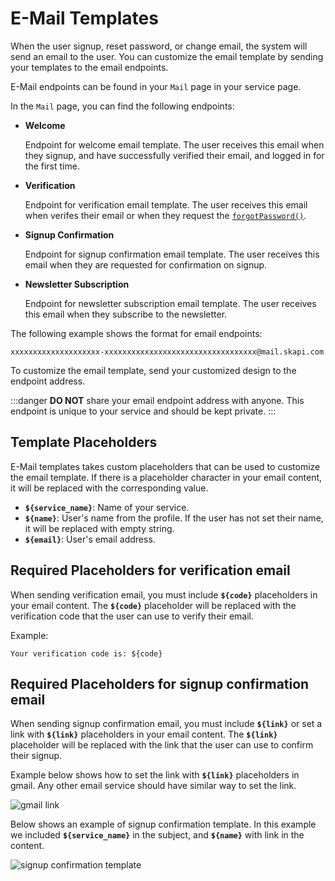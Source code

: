 # E-Mail Templates

When the user signup, reset password, or change email, the system will send an email to the user.
You can customize the email template by sending your templates to the email endpoints.

E-Mail endpoints can be found in your `Mail` page in your service page.

In the `Mail` page, you can find the following endpoints:
- **Welcome**
  
  Endpoint for welcome email template. The user receives this email when they signup, and have successfully verified their email, and logged in for the first time.

- **Verification**
  
  Endpoint for verification email template. The user receives this email when verifes their email or when they request the [`forgotPassword()`](/api-reference/authentication/README.md#forgotpassword).
  
- **Signup Confirmation**
  
  Endpoint for signup confirmation email template. The user receives this email when they are requested for confirmation on signup.

- **Newsletter Subscription**
  
  Endpoint for newsletter subscription email template. The user receives this email when they subscribe to the newsletter.

The following example shows the format for email endpoints:
```
xxxxxxxxxxxxxxxxxxxx-xxxxxxxxxxxxxxxxxxxxxxxxxxxxxxxxxx@mail.skapi.com
```

To customize the email template, send your customized design to the endpoint address.

:::danger
**DO NOT** share your email endpoint address with anyone. This endpoint is unique to your service and should be kept private.
:::

## Template Placeholders

E-Mail templates takes custom placeholders that can be used to customize the email template.
If there is a placeholder character in your email content, it will be replaced with the corresponding value.

- **`${service_name}`**: Name of your service.
- **`${name}`**: User's name from the profile. If the user has not set their name, it will be replaced with empty string.
- **`${email}`**: User's email address.

## Required Placeholders for verification email

When sending verification email, you must include **`${code}`** placeholders in your email content.
The **`${code}`** placeholder will be replaced with the verification code that the user can use to verify their email.

Example:
```
Your verification code is: ${code}
```

## Required Placeholders for signup confirmation email

When sending signup confirmation email, you must include **`${link}`** or set a link with **`${link}`** placeholders in your email content.
The **`${link}`** placeholder will be replaced with the link that the user can use to confirm their signup.

Example below shows how to set the link with **`${link}`** placeholders in gmail.
Any other email service should have similar way to set the link.

![gmail link](/conflink.png)

Below shows an example of signup confirmation template. In this example we included **`${service_name}`** in the subject, and **`${name}`** with link in the content.

![signup confirmation template](/conftemp.png)